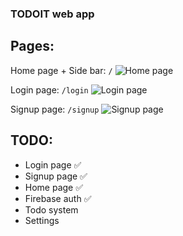 ### TODOIT web app

## Pages:
Home page + Side bar: ```/```
![Home page](https://i.imgur.com/TZt5olf.png)

Login page: ```/login```
![Login page](https://i.imgur.com/jxqTOTP.png)


Signup page: ```/signup```
![Signup page](https://i.imgur.com/66igLbn.png)


## TODO:

- Login page ✅
- Signup page ✅
- Home page ✅
- Firebase auth ✅
- Todo system
- Settings